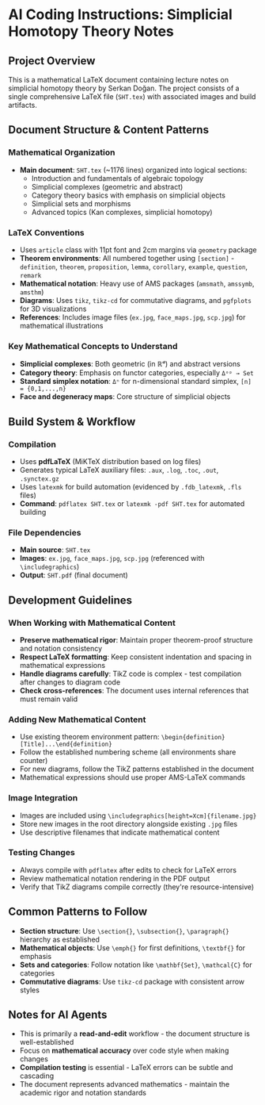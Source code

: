 # AI Coding Instructions: Simplicial Homotopy Theory Notes

## Project Overview
This is a mathematical LaTeX document containing lecture notes on simplicial homotopy theory by Serkan Doğan. The project consists of a single comprehensive LaTeX file (`SHT.tex`) with associated images and build artifacts.

## Document Structure & Content Patterns

### Mathematical Organization
- **Main document**: `SHT.tex` (~1176 lines) organized into logical sections:
  - Introduction and fundamentals of algebraic topology
  - Simplicial complexes (geometric and abstract)
  - Category theory basics with emphasis on simplicial objects
  - Simplicial sets and morphisms
  - Advanced topics (Kan complexes, simplicial homotopy)

### LaTeX Conventions
- Uses `article` class with 11pt font and 2cm margins via `geometry` package
- **Theorem environments**: All numbered together using `[section]` - `definition`, `theorem`, `proposition`, `lemma`, `corollary`, `example`, `question`, `remark`
- **Mathematical notation**: Heavy use of AMS packages (`amsmath`, `amssymb`, `amsthm`)
- **Diagrams**: Uses `tikz`, `tikz-cd` for commutative diagrams, and `pgfplots` for 3D visualizations
- **References**: Includes image files (`ex.jpg`, `face_maps.jpg`, `scp.jpg`) for mathematical illustrations

### Key Mathematical Concepts to Understand
- **Simplicial complexes**: Both geometric (in ℝᵈ) and abstract versions
- **Category theory**: Emphasis on functor categories, especially `Δᵒᵖ → Set`
- **Standard simplex notation**: `Δⁿ` for n-dimensional standard simplex, `[n] = {0,1,...,n}`
- **Face and degeneracy maps**: Core structure of simplicial objects

## Build System & Workflow

### Compilation
- Uses **pdfLaTeX** (MiKTeX distribution based on log files)
- Generates typical LaTeX auxiliary files: `.aux`, `.log`, `.toc`, `.out`, `.synctex.gz`
- Uses `latexmk` for build automation (evidenced by `.fdb_latexmk`, `.fls` files)
- **Command**: `pdflatex SHT.tex` or `latexmk -pdf SHT.tex` for automated building

### File Dependencies
- **Main source**: `SHT.tex`
- **Images**: `ex.jpg`, `face_maps.jpg`, `scp.jpg` (referenced with `\includegraphics`)
- **Output**: `SHT.pdf` (final document)

## Development Guidelines

### When Working with Mathematical Content
- **Preserve mathematical rigor**: Maintain proper theorem-proof structure and notation consistency
- **Respect LaTeX formatting**: Keep consistent indentation and spacing in mathematical expressions
- **Handle diagrams carefully**: TikZ code is complex - test compilation after changes to diagram code
- **Check cross-references**: The document uses internal references that must remain valid

### Adding New Mathematical Content
- Use existing theorem environment pattern: `\begin{definition}[Title]...\end{definition}`
- Follow the established numbering scheme (all environments share counter)
- For new diagrams, follow the TikZ patterns established in the document
- Mathematical expressions should use proper AMS-LaTeX commands

### Image Integration
- Images are included using `\includegraphics[height=Xcm]{filename.jpg}`
- Store new images in the root directory alongside existing `.jpg` files
- Use descriptive filenames that indicate mathematical content

### Testing Changes
- Always compile with `pdflatex` after edits to check for LaTeX errors
- Review mathematical notation rendering in the PDF output
- Verify that TikZ diagrams compile correctly (they're resource-intensive)

## Common Patterns to Follow
- **Section structure**: Use `\section{}`, `\subsection{}`, `\paragraph{}` hierarchy as established
- **Mathematical objects**: Use `\emph{}` for first definitions, `\textbf{}` for emphasis
- **Sets and categories**: Follow notation like `\mathbf{Set}`, `\mathcal{C}` for categories
- **Commutative diagrams**: Use `tikz-cd` package with consistent arrow styles

## Notes for AI Agents
- This is primarily a **read-and-edit** workflow - the document structure is well-established
- Focus on **mathematical accuracy** over code style when making changes
- **Compilation testing** is essential - LaTeX errors can be subtle and cascading
- The document represents advanced mathematics - maintain the academic rigor and notation standards